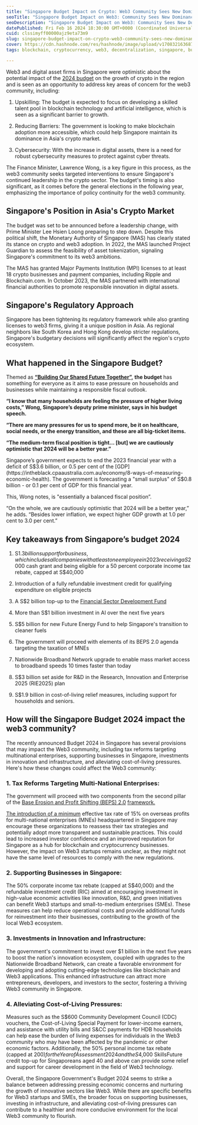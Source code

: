 ```yaml
---
title: "Singapore Budget Impact on Crypto: Web3 Community Sees New Dominance in Asia"
seoTitle: "Singapore Budget Impact on Web3: Community Sees New Dominance in Asia"
seoDescription: "Singapore Budget Impact on Web3: Community Sees New Dominance in Asia"
datePublished: Fri Feb 16 2024 18:30:00 GMT+0000 (Coordinated Universal Time)
cuid: clssimyff00000ajz9eta73m9
slug: singapore-budget-impact-on-crypto-web3-community-sees-new-dominance-in-asia
cover: https://cdn.hashnode.com/res/hashnode/image/upload/v1708321636876/8c1cdd86-1978-4a0d-bd27-102085fd7e5d.png
tags: blockchain, cryptocurrency, web3, decentralization, singapore, budget

---
```


Web3 and digital asset firms in Singapore were optimistic about the potential impact of the [2024 budget](https://www.mof.gov.sg/docs/librariesprovider3/budget2024/download/pdf/fy2024_budget_statement.pdf) on the growth of crypto in the region and is seen as an opportunity to address key areas of concern for the web3 community, including:

1. Upskilling: The budget is expected to focus on developing a skilled talent pool in blockchain technology and artificial intelligence, which is seen as a significant barrier to growth.
    
2. Reducing Barriers: The government is looking to make blockchain adoption more accessible, which could help Singapore maintain its dominance in Asia's crypto market.
    
3. Cybersecurity: With the increase in digital assets, there is a need for robust cybersecurity measures to protect against cyber threats.
    

The Finance Minister, Lawrence Wong, is a key figure in this process, as the web3 community seeks targeted interventions to ensure Singapore's continued leadership in the crypto sector. The budget's timing is also significant, as it comes before the general elections in the following year, emphasizing the importance of policy continuity for the web3 community.

## Singapore's Position in Asia's Crypto Market

The budget was set to be announced before a leadership change, with Prime Minister Lee Hsien Loong preparing to step down. Despite this political shift, the Monetary Authority of Singapore (MAS) has clearly stated its stance on crypto and web3 adoption. In 2022, the MAS launched Project Guardian to assess the feasibility of asset tokenization, signaling Singapore's commitment to its web3 ambitions.

The MAS has granted Major Payments Institution (MPI) licenses to at least 18 crypto businesses and payment companies, including Ripple and Blockchain.com. In October 2023, the MAS partnered with international financial authorities to promote responsible innovation in digital assets.

## Singapore's Regulatory Approach

Singapore has been tightening its regulatory framework while also granting licenses to web3 firms, giving it a unique position in Asia. As regional neighbors like South Korea and Hong Kong develop stricter regulations, Singapore's budgetary decisions will significantly affect the region's crypto ecosystem.

## What happened in the Singapore Budget?

Themed as [**“Building Our Shared Future Together”,**](https://www.mof.gov.sg/docs/librariesprovider3/budget2024/download/pdf/fy2024_budget_statement.pdf) **the budget** has something for everyone as it aims to ease pressure on households and businesses while maintaining a responsible fiscal outlook.

**“I know that many households are feeling the pressure of higher living costs,” Wong, Singapore’s deputy prime minister, says in his budget speech.**

**“There are many pressures for us to spend more, be it on healthcare, social needs, or the energy transition, and these are all big-ticket items.**

**“The medium-term fiscal position is tight… \[but\] we are cautiously optimistic that 2024 will be a better year.”**

Singapore’s government expects to end the 2023 financial year with a deficit of S$3.6 billion, or 0.5 per cent of the [GDP](https://intheblack.cpaaustralia.com.au/economy/8-ways-of-measuring-economic-health). The government is forecasting a "small surplus" of S$0.8 billion - or 0.1 per cent of GDP for this financial year.

This, Wong notes, is "essentially a balanced fiscal position”.

“On the whole, we are cautiously optimistic that 2024 will be a better year,” he adds. “Besides lower inflation, we expect higher GDP growth at 1.0 per cent to 3.0 per cent.”

## Key takeaways from Singapore’s budget 2024

1. S$1.3 billion support for business, which includes all companies with at least one employee in 2023 receiving a S$2000 cash grant and being eligible for a 50 percent corporate income tax rebate, capped at S$40,000
    
2. Introduction of a fully refundable investment credit for qualifying expenditure on eligible projects
    
3. A S$2 billion top-up to the [Financial Sector Development Fund](https://www.mas.gov.sg/schemes-and-initiatives/financial-sector-development-fund-fsdf)
    
4. More than S$1 billion investment in AI over the next five years
    
5. S$5 billion for new Future Energy Fund to help Singapore's transition to cleaner fuels
    
6. The government will proceed with elements of its BEPS 2.0 agenda targeting the taxation of MNEs
    
7. Nationwide Broadband Network upgrade to enable mass market access to broadband speeds 10 times faster than today
    
8. S$3 billion set aside for R&D in the Research, Innovation and Enterprise 2025 (RIE2025) plan
    
9. S$1.9 billion in cost-of-living relief measures, including support for households and seniors.
    

## How will the Singapore Budget 2024 impact the web3 community?

The recently announced Budget 2024 in Singapore has several provisions that may impact the Web3 community, including tax reforms targeting multinational enterprises, supporting businesses in Singapore, investments in innovation and infrastructure, and alleviating cost-of-living pressures. Here's how these changes could affect the Web3 community:

### 1\. Tax Reforms Targeting Multi-National Enterprises:

The government will proceed with two components from the second pillar of the [Base Erosion and Profit Shifting (BEPS) 2.0](https://intheblack.cpaaustralia.com.au/taxation/beps-2-imminent-new-global-taxation-floor) [framework.](https://intheblack.cpaaustralia.com.au/taxation/beps-2-imminent-new-global-taxation-floor) 

[The introduction of a minimum](https://intheblack.cpaaustralia.com.au/taxation/beps-2-imminent-new-global-taxation-floor) effective tax rate of 15% on overseas profits for multi-national enterprises (MNEs) headquartered in Singapore may encourage these organizations to reassess their tax strategies and potentially adopt more transparent and sustainable practices. This could lead to increased investor confidence and an improved reputation for Singapore as a hub for blockchain and cryptocurrency businesses. However, the impact on Web3 startups remains unclear, as they might not have the same level of resources to comply with the new regulations.

### 2\. Supporting Businesses in Singapore:

The 50% corporate income tax rebate (capped at S$40,000) and the refundable investment credit (RIC) aimed at encouraging investment in high-value economic activities like innovation, R&D, and green initiatives can benefit Web3 startups and small-to-medium enterprises (SMEs). These measures can help reduce operational costs and provide additional funds for reinvestment into their businesses, contributing to the growth of the local Web3 ecosystem.

### 3\. Investments in Innovation and Infrastructure:

The government's commitment to invest over $1 billion in the next five years to boost the nation's innovation ecosystem, coupled with upgrades to the Nationwide Broadband Network, can create a favorable environment for developing and adopting cutting-edge technologies like blockchain and Web3 applications. This enhanced infrastructure can attract more entrepreneurs, developers, and investors to the sector, fostering a thriving Web3 community in Singapore.

### 4\. Alleviating Cost-of-Living Pressures:

Measures such as the S$600 Community Development Council (CDC) vouchers, the Cost-of-Living Special Payment for lower-income earners, and assistance with utility bills and S&CC payments for HDB households can help ease the burden of living expenses for individuals in the Web3 community who may have been affected by the pandemic or other economic factors. Additionally, the 50% personal income tax rebate (capped at $200) for the Year of Assessment 2024 and the S$4,000 SkillsFuture credit top-up for Singaporeans aged 40 and above can provide some relief and support for career development in the field of Web3 technology.

Overall, the Singapore Government's Budget 2024 seems to strike a balance between addressing pressing economic concerns and nurturing the growth of innovative sectors like Web3. While there are specific benefits for Web3 startups and SMEs, the broader focus on supporting businesses, investing in infrastructure, and alleviating cost-of-living pressures can contribute to a healthier and more conducive environment for the local Web3 community to flourish.
